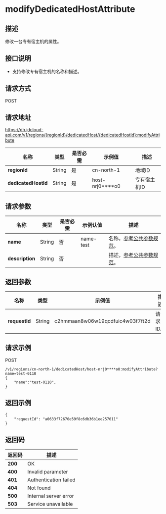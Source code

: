 # modifyDedicatedHostAttribute


## 描述
修改一台专有宿主机的属性。

## 接口说明
- 支持修改专有宿主机的名称和描述。

## 请求方式
POST

## 请求地址
https://dh.jdcloud-api.com/v1/regions/{regionId}/dedicatedHost/{dedicatedHostId}:modifyAttribute

|名称|类型|是否必需|示例值|描述|
|---|---|---|---|---|
|**regionId**|String|是|cn-north-1 |地域ID|
|**dedicatedHostId**|String|是|host-nrj0****o0 |专有宿主机ID|

## 请求参数
|名称|类型|是否必需|示例认值|描述|
|---|---|---|---|---|
|**name**|String|否|name-test |名称，<a href="http://docs.jdcloud.com/virtual-machines/api/general_parameters">参考公共参数规范</a>。|
|**description**|String|否| |描述，<a href="http://docs.jdcloud.com/virtual-machines/api/general_parameters">参考公共参数规范</a>。|


## 返回参数
|名称|类型|示例值|描述|
|---|---|---|---|
|**requestId**|String|c2hmmaan8w06w19qcdfuic4w03f7ft2d|请求ID。|

## 请求示例
POST

```
/v1/regions/cn-north-1/dedicatedHost/host-nrj0****o0:modifyAttribute?name=test-0110
{
    "name":"test-0110",
}
```

## 返回示例
```
{
    "requestId": "a0633f72670e59f8c6db36b1ee257011"
}
```

## 返回码
|返回码|描述|
|---|---|
|**200**|OK|
|**400**|Invalid parameter|
|**401**|Authentication failed|
|**404**|Not found|
|**500**|Internal server error|
|**503**|Service unavailable|
